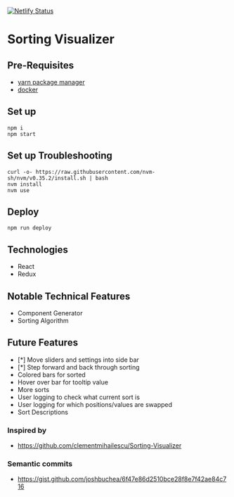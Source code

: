 [![Netlify Status](https://api.netlify.com/api/v1/badges/30a3b545-948f-4fb0-80a0-d618dc180430/deploy-status)](https://app.netlify.com/sites/dkjk-sorting-visualizer/deploys)

# Sorting Visualizer

## Pre-Requisites

- [yarn package manager](https://legacy.yarnpkg.com/lang/en/docs/install/#mac-stable)
- [docker](https://www.docker.com/products/docker-desktop)

## Set up

```
npm i
npm start
```

## Set up Troubleshooting

```
curl -o- https://raw.githubusercontent.com/nvm-sh/nvm/v0.35.2/install.sh | bash
nvm install
nvm use
```

## Deploy

```
npm run deploy
```

## Technologies

- React
- Redux

## Notable Technical Features

- Component Generator
- Sorting Algorithm

## Future Features

- [*] Move sliders and settings into side bar
- [*] Step forward and back through sorting
- Colored bars for sorted
- Hover over bar for tooltip value
- More sorts
- User logging to check what current sort is
- User logging for which positions/values are swapped
- Sort Descriptions

### Inspired by

- https://github.com/clementmihailescu/Sorting-Visualizer

### Semantic commits

- https://gist.github.com/joshbuchea/6f47e86d2510bce28f8e7f42ae84c716
